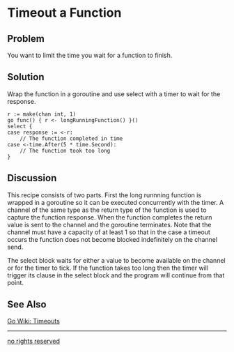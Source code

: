 # Timeout a Function

## Problem
You want to limit the time you wait for a function to finish.

## Solution

Wrap the function in a goroutine and use select with a timer to wait for the response.

    r := make(chan int, 1)
    go func() { r <- longRunningFunction() }()
    select {
    case response := <-r:
        // The function completed in time
    case <-time.After(5 * time.Second):
        // The function took too long
    }

## Discussion

This recipe consists of two parts. First the long runnning function is wrapped in a goroutine so it can be executed concurrently with the timer. A channel of the same type as the return type of the function is used to capture the function response. When the function completes the return value is sent to the channel and the goroutine terminates. Note that the channel must have a capacity of at least 1 so that in the case a timeout occurs the function does not become blocked indefinitely on the channel send.

The select block waits for either a value to become available on the channel or for the timer to tick. If the function takes too long then the timer will trigger its clause in the select block and the program will continue from that point. 

## See Also

[Go Wiki: Timeouts](http://code.google.com/p/go-wiki/wiki/Timeouts)

----
[no rights reserved](http://creativecommons.org/publicdomain/zero/1.0/)

